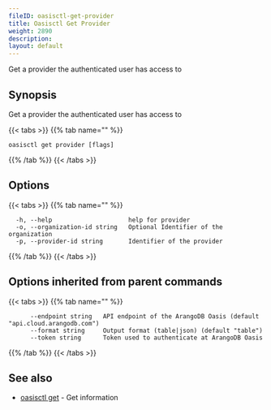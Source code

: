 ```yaml
---
fileID: oasisctl-get-provider
title: Oasisctl Get Provider
weight: 2890
description: 
layout: default
---
```

Get a provider the authenticated user has access to

## Synopsis

Get a provider the authenticated user has access to

{{< tabs >}}
{{% tab name="" %}}
```
oasisctl get provider [flags]
```
{{% /tab %}}
{{< /tabs >}}

## Options

{{< tabs >}}
{{% tab name="" %}}
```
  -h, --help                     help for provider
  -o, --organization-id string   Optional Identifier of the organization
  -p, --provider-id string       Identifier of the provider
```
{{% /tab %}}
{{< /tabs >}}

## Options inherited from parent commands

{{< tabs >}}
{{% tab name="" %}}
```
      --endpoint string   API endpoint of the ArangoDB Oasis (default "api.cloud.arangodb.com")
      --format string     Output format (table|json) (default "table")
      --token string      Token used to authenticate at ArangoDB Oasis
```
{{% /tab %}}
{{< /tabs >}}

## See also

* [oasisctl get]()	 - Get information

